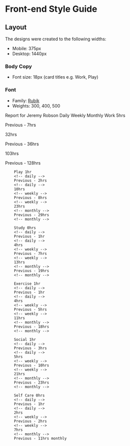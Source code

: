 # Front-end Style Guide

## Layout

The designs were created to the following widths:

-   Mobile: 375px
-   Desktop: 1440px

### Body Copy

-   Font size: 18px (card titles e.g. Work, Play)

### Font

-   Family: [Rubik](https://fonts.google.com/specimen/Rubik)
-   Weights: 300, 400, 500

Report for Jeremy Robson Daily Weekly Monthly Work 5hrs
<!-- daily -->
Previous - 7hrs
<!-- daily -->
32hrs
<!-- weekly -->
Previous - 36hrs
<!-- weekly -->
103hrs
<!-- monthly -->
Previous - 128hrs
<!-- monthly -->

        Play 1hr
        <!-- daily -->
        Previous - 2hrs
        <!-- daily -->
        10hrs
        <!-- weekly -->
        Previous - 8hrs
        <!-- weekly -->
        23hrs
        <!-- monthly -->
        Previous - 29hrs
        <!-- monthly -->

        Study 0hrs
        <!-- daily -->
        Previous - 1hr
        <!-- daily -->
        4hrs
        <!-- weekly -->
        Previous - 7hrs
        <!-- weekly -->
        13hrs
        <!-- monthly -->
        Previous - 19hrs
        <!-- monthly -->

        Exercise 1hr
        <!-- daily -->
        Previous - 1hr
        <!-- daily -->
        4hrs
        <!-- weekly -->
        Previous - 5hrs
        <!-- weekly -->
        11hrs
        <!-- monthly -->
        Previous - 18hrs
        <!-- monthly -->

        Social 1hr
        <!-- daily -->
        Previous - 3hrs
        <!-- daily -->
        5hrs
        <!-- weekly -->
        Previous - 10hrs
        <!-- weekly -->
        21hrs
        <!-- monthly -->
        Previous - 23hrs
        <!-- monthly -->

        Self Care 0hrs
        <!-- daily -->
        Previous - 1hr
        <!-- daily -->
        2hrs
        <!-- weekly -->
        Previous - 2hrs
        <!-- weekly -->
        7hrs
        <!-- monthly -->
        Previous - 11hrs monthly
